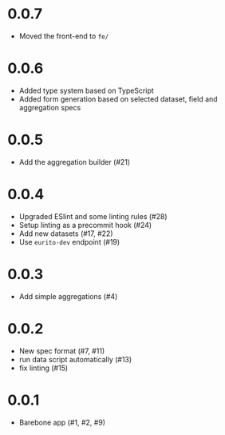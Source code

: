 # 0.0.7

- Moved the front-end to `fe/`

# 0.0.6

- Added type system based on TypeScript
- Added form generation based on selected dataset, field and aggregation specs

# 0.0.5

- Add the aggregation builder (#21)

# 0.0.4

- Upgraded ESlint and some linting rules (#28)
- Setup linting as a precommit hook (#24)
- Add new datasets (#17, #22)
- Use `eurito-dev` endpoint (#19)

# 0.0.3

- Add simple aggregations (#4)

# 0.0.2

- New spec format (#7, #11)
- run data script automatically (#13)
- fix linting (#15)

# 0.0.1

- Barebone app (#1, #2, #9)
